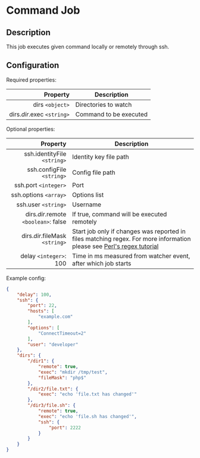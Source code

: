 # Command Job

## Description
This job executes given command locally or remotely through ssh.

## Configuration

Required properties:

| Property                       | Description                          |
| -----------------------------: | ------------------------------------ |
| dirs `<object>`                | Directories to watch                 |
| dirs._dir_.exec `<string>`     | Command to be executed               |

Optional properties:

| Property                             | Description                                                      |
| -----------------------------------: | ---------------------------------------------------------------- |
| ssh.identityFile `<string>`          | Identity key file path                                           |
| ssh.configFile `<string>`            | Config file path                                                 |
| ssh.port `<integer>`                 | Port                                                             |
| ssh.options `<array>`                | Options list                                                     |
| ssh.user `<string>`                  | Username                                                         |
| dirs._dir_.remote `<boolean>`: false | If true, command will be executed remotely                       |
| dirs._dir_.fileMask `<string>`       | Start job only if changes was reported in files matching regex. For more information please see [Perl's regex tutorial](http://perldoc.perl.org/perlretut.html) |
| delay `<integer>`: 100               | Time in ms measured from watcher event, after which job starts   |

Example config:
```json
{
    "delay": 100,
    "ssh": {
        "port": 22,
        "hosts": [
            "example.com"
        ],
        "options": [
            "ConnectTimeout=2"
        ],
        "user": "developer"
    },
    "dirs": {
        "/dir1": {
            "remote": true,
            "exec": "mkdir /tmp/test",
            "fileMask": "php$"
        },
        "/dir2/file.txt": {
            "exec": "echo 'file.txt has changed'"
        },
        "/dir3/file.sh": {
            "remote": true,
            "exec": "echo 'file.sh has changed'",
            "ssh": {
                "port": 2222
            }
        }
    }
}
``` 
